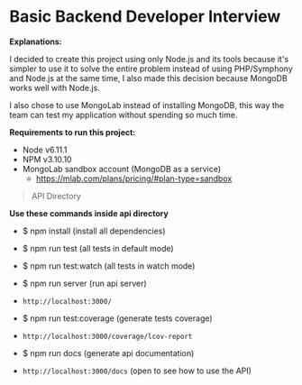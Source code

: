 # Basic Backend Developer Interview

**Explanations:**

I decided to create this project using only Node.js and its tools because it's simpler
to use it to solve the entire problem instead of using PHP/Symphony and Node.js at the same time, I also made this decision because MongoDB works well with Node.js.

I also chose to use MongoLab instead of installing
MongoDB, this way the team can test my application
without spending so much time.

**Requirements to run this project:**

- Node v6.11.1
- NPM  v3.10.10
- MongoLab sandbox account (MongoDB as a service)
  - https://mlab.com/plans/pricing/#plan-type=sandbox

> API Directory

**Use these commands inside api directory**

-  $ npm install (install all dependencies)

-  $ npm run test (all tests in default mode)

-  $ npm run test:watch (all tests in watch mode)

-  $ npm run server (run api server)
  - `http://localhost:3000/`


-  $ npm run test:coverage (generate tests coverage)

  - `http://localhost:3000/coverage/lcov-report`


-  $ npm run docs (generate api documentation)

  - `http://localhost:3000/docs` (open to see how to use the API)
